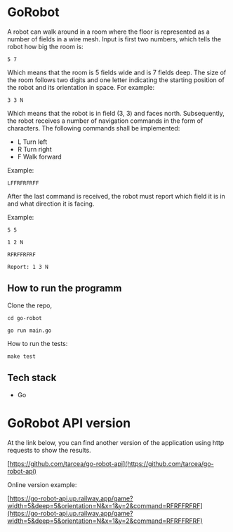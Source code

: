 # GoRobot

A robot can walk around in a room where the floor is represented as a number of fields in a wire mesh. Input is first two numbers, which tells the robot how big the room is:

`5 7`

Which means that the room is 5 fields wide and is 7 fields deep.
The size of the room follows two digits and one letter indicating the starting
position of the robot and its orientation in space. For example:

`3 3 N`

Which means that the robot is in field (3, 3) and faces north. Subsequently, the
robot receives a number of navigation commands in the form of characters. The
following commands shall be implemented:

- L Turn left
- R Turn right
- F Walk forward

Example:

`LFFRFRFRFF`

After the last command is received, the robot must report which field it is in
and what direction it is facing.

Example:

`5 5`

`1 2 N`

`RFRFFRFRF`

`Report: 1 3 N`

## How to run the programm

Clone the repo,

`cd go-robot`

`go run main.go`

How to run the tests:

`make test`

## Tech stack

- Go

# GoRobot API version

At the link below, you can find another version of the application using http requests to show the results.

[https://github.com/tarcea/go-robot-api](https://github.com/tarcea/go-robot-api)

Online version example:

[https://go-robot-api.up.railway.app/game?width=5&deep=5&orientation=N&x=1&y=2&command=RFRFFRFRF](https://go-robot-api.up.railway.app/game?width=5&deep=5&orientation=N&x=1&y=2&command=RFRFFRFRF)
